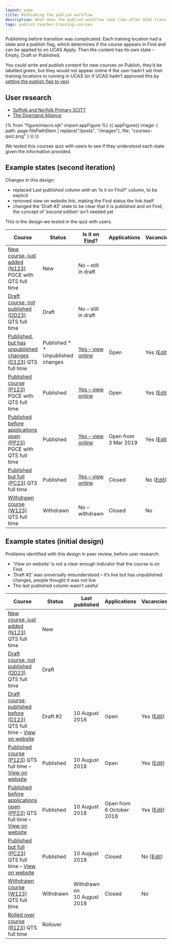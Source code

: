 ```yaml
---
layout: page
title: Rethinking the publish workflow
description: What does the publish workflow look like after UCAS transition?
tags: publish-teacher-training-courses
---
```

Publishing before transition was complicated. Each training location had a state and a publish flag, which determines if the course appears in Find and can be applied to on UCAS Apply. Then the content has its own state – Empty, Draft or Published.

You could write and publish content for new courses on Publish, they’d be labelled green, but they would not appear online if the user hadn’t set their training locations to running in UCAS (or if UCAS hadn’t approved this by [setting the publish flag to yes](/publish-teacher-training-courses/course-not-running-oct-15)).

## User research

* [Suffolk and Norfolk Primary SCITT](https://lookback.io/watch/ud8KczRqKKAexox28)
* [The Downland Alliance](https://lookback.io/watch/E8MxZYHrmy7E7q85w)

{% from "figure/macro.njk" import appFigure %}
{{ appFigure({
  image: {
    path: page.filePathStem | replace("/posts", "/images"),
    file: "courses-quiz.png"
  }
}) }}

We tested this courses quiz with users to see if they understood each state given the information provided.

## Example states (second iteration)

Changes in this design:

* replaced Last published column with an ‘Is it on Find?’ column, to be explicit
* removed view on website link, making the Find status the link itself
* changed the ‘Draft #2’ state to be clear that it is published and on Find, the concept of ‘second edition’ isn’t needed yet

This is the design we tested in the quiz with users.

<table class="govuk-table">
  <thead class="govuk-table__head">
    <tr class="govuk-table__row">
      <th class="govuk-table__header">Course</th>
      <th class="govuk-table__header">Status</th>
      <th class="govuk-table__header">Is it on <abbr title="Find postgraduate teacher training">Find</abbr>?</th>
      <th class="govuk-table__header">Applications</th>
      <th class="govuk-table__header">Vacancies</th>
    </tr>
  </thead>
  <tbody class="govuk-table__body">
    <tr class="govuk-table__row">
      <td class="govuk-table__cell">
        <a href="/course/E65/28ZC" class="govuk-heading-s govuk-!-margin-bottom-0">New course, just added (N123)</a>
        <span class="govuk-body-s">PGCE with QTS full time</span>
      </td>
      <td class="govuk-table__cell">
        <span class="govuk-tag app-tag-no-content">New</span>
      </td>
      <td class="govuk-table__cell">No – still in draft</td>
      <td class="govuk-table__cell"></td>
      <td class="govuk-table__cell"></td>
    </tr>
    <tr class="govuk-table__row">
      <td class="govuk-table__cell">
        <a href="/course/E65/28ZC" class="govuk-heading-s govuk-!-margin-bottom-0">Draft course, not published (DD23)</a>
        <span class="govuk-body-s">QTS full time</span>
      </td>
      <td class="govuk-table__cell">
        <span class="govuk-tag app-tag-draft">Draft</span>
      </td>
      <td class="govuk-table__cell">No – still in draft</td>
      <td class="govuk-table__cell"></td>
      <td class="govuk-table__cell"></td>
    </tr>
    <tr class="govuk-table__row">
      <td class="govuk-table__cell">
        <a href="/course/E65/28ZC" class="govuk-heading-s govuk-!-margin-bottom-0">Published, but has unpublished changes (D123)</a>
        <span class="govuk-body-s">QTS full time</span>
      </td>
      <td class="govuk-table__cell nowrap">
        <span class="govuk-tag app-tag-published">Published&nbsp;*</span><br>
        <span class="govuk-body-s">* Unpublished changes</span>
      </td>
      <td class="govuk-table__cell nowrap">
        <a href="#">Yes – view online</a>
      </td>
      <td class="govuk-table__cell">Open</td>
      <td class="govuk-table__cell">Yes (<a href="#">Edit</a>)</td>
    </tr>
    <tr class="govuk-table__row">
      <td class="govuk-table__cell">
        <a href="/course/E65/28ZC" class="govuk-heading-s govuk-!-margin-bottom-0">Published course (P123)</a>
        <span class="govuk-body-s">PGCE with QTS full time</span>
      </td>
      <td class="govuk-table__cell">
        <span class="govuk-tag app-tag-published">Published</span>
      </td>
      <td class="govuk-table__cell nowrap">
        <a href="#">Yes – view online</a>
      </td>
      <td class="govuk-table__cell">Open</td>
      <td class="govuk-table__cell">Yes (<a href="#">Edit</a>)</td>
    </tr>
    <tr class="govuk-table__row">
      <td class="govuk-table__cell">
        <a href="/course/E65/28ZC" class="govuk-heading-s govuk-!-margin-bottom-0">Published before applications open (PP23)</a>
        <span class="govuk-body-s">PGCE with QTS full time</span>
      </td>
      <td class="govuk-table__cell">
        <span class="govuk-tag app-tag-published">Published</span>
      </td>
      <td class="govuk-table__cell nowrap">
        <a href="#">Yes – view online</a>
      </td>
      <td class="govuk-table__cell nowrap">Open from<br>3 Mar 2019</td>
      <td class="govuk-table__cell">Yes (<a href="#">Edit</a>)</td>
    </tr>
    <tr class="govuk-table__row">
      <td class="govuk-table__cell">
        <a href="/course/E65/28ZC" class="govuk-heading-s govuk-!-margin-bottom-0">Published but full (PC23)</a>
        <span class="govuk-body-s">QTS full time</span>
      </td>
      <td class="govuk-table__cell">
        <span class="govuk-tag app-tag-published">Published</span>
      </td>
      <td class="govuk-table__cell nowrap"><a href="#">Yes – view online</a></td>
      <td class="govuk-table__cell">Closed</td>
      <td class="govuk-table__cell">No (<a href="#">Edit</a>)</td>
    </tr>
    <tr class="govuk-table__row">
      <td class="govuk-table__cell">
        <a href="/course/E65/28ZC" class="govuk-heading-s govuk-!-margin-bottom-0">Withdrawn course (W123)</a>
        <span class="govuk-body-s">QTS full time</span>
      </td>
      <td class="govuk-table__cell">
        <span class="govuk-tag app-tag-not-running">Withdrawn</span>
      </td>
      <td class="govuk-table__cell nowrap">No – withdrawn</td>
      <td class="govuk-table__cell">Closed</td>
      <td class="govuk-table__cell">No</td>
    </tr>
    <!-- <tr class="govuk-table__row">
      <td class="govuk-table__cell">
        <a href="/course/E65/28ZC" class="govuk-heading-s govuk-!-margin-bottom-0">Rolled over course (R123)</a>
        <span class="govuk-body-s">QTS full time</span>
      </td>
      <td class="govuk-table__cell">
        <span class="govuk-tag app-tag-no-content">Rollover</span>
      </td>
      <td class="govuk-table__cell"></td>
      <td class="govuk-table__cell"></td>
      <td class="govuk-table__cell"></td>
    </tr> -->
  </tbody>
</table>

## Example states (initial design)

Problems identified with this design in peer review, before user research:

* ‘View on website’ is not a clear enough indicator that the course is on Find
* ‘Draft #2’ was universally misunderstood – it’s live but has unpublished changes, people thought it was not live
* The last published column wasn’t useful

<table class="govuk-table ucas-info-table">
  <thead class="govuk-table__head">
    <tr class="govuk-table__row">
      <th class="govuk-table__header">Course</th>
      <th class="govuk-table__header">Status</th>
      <th class="govuk-table__header">Last published</th>
      <th class="govuk-table__header">Applications</th>
      <th class="govuk-table__header">Vacancies?</th>
    </tr>
  </thead>
  <tbody class="govuk-table__body">
    <tr class="govuk-table__row">
      <td class="govuk-table__cell">
        <a href="/course/E65/28ZC" class="govuk-heading-s govuk-!-margin-0">New course, just added (N123)</a>
        <span class="govuk-body-s">QTS full time</span>
      </td>
      <td class="govuk-table__cell">
        <span class="govuk-tag app-tag-no-content">New</span>
      </td>
      <td class="govuk-table__cell"></td>
      <td class="govuk-table__cell"></td>
      <td class="govuk-table__cell"></td>
    </tr>
    <tr class="govuk-table__row">
      <td class="govuk-table__cell">
        <a href="/course/E65/28ZC" class="govuk-heading-s govuk-!-margin-0">Draft course, not published (DD23)</a>
        <span class="govuk-body-s">QTS full time</span>
      </td>
      <td class="govuk-table__cell">
        <span class="govuk-tag app-tag-draft">Draft</span>
      </td>
      <td class="govuk-table__cell"></td>
      <td class="govuk-table__cell"></td>
      <td class="govuk-table__cell"></td>
    </tr>
    <tr class="govuk-table__row">
      <td class="govuk-table__cell">
        <a href="/course/E65/28ZC" class="govuk-heading-s govuk-!-margin-0">Draft course, published before (D123)</a>
        <span class="govuk-body-s">QTS full time – <a href="#">View on website</a></span>
      </td>
      <td class="govuk-table__cell">
        <span class="govuk-tag app-tag-draft">Draft #2</span>
      </td>
      <td class="govuk-table__cell">10 August 2018</td>
      <td class="govuk-table__cell">Open</td>
      <td class="govuk-table__cell">Yes (<a href="#">Edit</a>)</td>
    </tr>
    <tr class="govuk-table__row">
      <td class="govuk-table__cell">
        <a href="/course/E65/28ZC" class="govuk-heading-s govuk-!-margin-0">Published course (P123)</a>
        <span class="govuk-body-s">QTS full time – <a href="#">View on website</a></span>
      </td>
      <td class="govuk-table__cell">
        <span class="govuk-tag app-tag-published">Published</span>
      </td>
      <td class="govuk-table__cell">10 August 2018</td>
      <td class="govuk-table__cell">Open</td>
      <td class="govuk-table__cell">Yes (<a href="#">Edit</a>)</td>
    </tr>
    <tr class="govuk-table__row">
      <td class="govuk-table__cell">
        <a href="/course/E65/28ZC" class="govuk-heading-s govuk-!-margin-0">Published before applications open (PP23)</a>
        <span class="govuk-body-s">QTS full time – <a href="#">View on website</a></span>
      </td>
      <td class="govuk-table__cell">
        <span class="govuk-tag app-tag-published">Published</span>
      </td>
      <td class="govuk-table__cell">10 August 2018</td>
      <td class="govuk-table__cell">Open from<br>6 October 2018</td>
      <td class="govuk-table__cell">Yes (<a href="#">Edit</a>)</td>
    </tr>
    <tr class="govuk-table__row">
      <td class="govuk-table__cell">
        <a href="/course/E65/28ZC" class="govuk-heading-s govuk-!-margin-0">Published but full (PC23)</a>
        <span class="govuk-body-s">QTS full time – <a href="#">View on website</a></span>
      </td>
      <td class="govuk-table__cell">
        <span class="govuk-tag app-tag-published">Published</span>
      </td>
      <td class="govuk-table__cell">10 August 2018</td>
      <td class="govuk-table__cell">Closed</td>
      <td class="govuk-table__cell">No (<a href="#">Edit</a>)</td>
    </tr>
    <tr class="govuk-table__row">
      <td class="govuk-table__cell">
        <a href="/course/E65/28ZC" class="govuk-heading-s govuk-!-margin-0">Withdrawn course (W123)</a>
        <span class="govuk-body-s">QTS full time</span>
      </td>
      <td class="govuk-table__cell">
        <span class="govuk-tag app-tag-not-running">Withdrawn</span>
      </td>
      <td class="govuk-table__cell">Withdrawn on<br>10 August 2018</td>
      <td class="govuk-table__cell">Closed</td>
      <td class="govuk-table__cell">No</td>
    </tr>
    <tr class="govuk-table__row">
      <td class="govuk-table__cell">
        <a href="/course/E65/28ZC" class="govuk-heading-s govuk-!-margin-0">Rolled over course (R123)</a>
        <span class="govuk-body-s">QTS full time</span>
      </td>
      <td class="govuk-table__cell">
        <span class="govuk-tag app-tag-no-content">Rollover</span>
      </td>
      <td class="govuk-table__cell"></td>
      <td class="govuk-table__cell"></td>
      <td class="govuk-table__cell"></td>
    </tr>
  </tbody>
</table>
